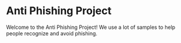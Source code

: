 # Anti Phishing Project
Welcome to the Anti Phishing Project! We use a lot of samples to help people recognize and avoid phishing.
